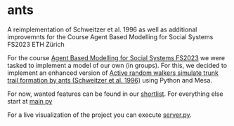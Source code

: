 # ants
A reimplementation of Schweitzer et al. 1996 as well as additional improvemnts for the Course Agent Based Modelling for Social Systems FS2023 ETH Zürich


For the course [Agent Based Modelling for Social Systems FS2023](https://www.vorlesungen.ethz.ch/Vorlesungsverzeichnis/lerneinheit.view?lerneinheitId=167292&semkez=2023S&ansicht=LEHRVERANSTALTUNGEN&lang=de) we were tasked to implement a model of our own (in groups).
For this, we decided to implement an enhanced version of [Active random walkers simulate trunk trail formation by ants (Schweitzer et al. 1996)](https://www.sciencedirect.com/science/article/pii/S030326479601670X?casa_token=fv82ToWDN3cAAAAA:wB5hHIlxnYBBvyuHb98YUFpXqWqGt50xDRnmAZ_UaMS5khR9IiH8K6m1b5gdqkAe1ACXx_lEy2U) using Python and Mesa.


For now, wanted features can be found in our [shortlist](shortlist.md).
For everything else start at [main py](main.py)

For a live visualization of the project you can execute [server.py](server.py).
